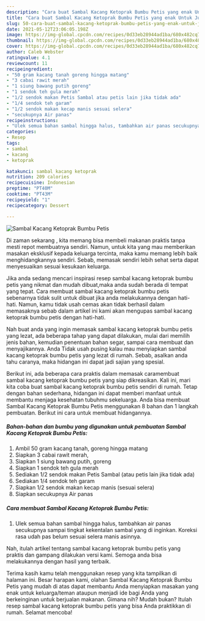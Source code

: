 ```yaml
---
description: "Cara buat Sambal Kacang Ketoprak Bumbu Petis yang enak Untuk Jualan"
title: "Cara buat Sambal Kacang Ketoprak Bumbu Petis yang enak Untuk Jualan"
slug: 50-cara-buat-sambal-kacang-ketoprak-bumbu-petis-yang-enak-untuk-jualan
date: 2021-05-12T23:06:05.198Z
image: https://img-global.cpcdn.com/recipes/0d33eb28944ad1ba/680x482cq70/sambal-kacang-ketoprak-bumbu-petis-foto-resep-utama.jpg
thumbnail: https://img-global.cpcdn.com/recipes/0d33eb28944ad1ba/680x482cq70/sambal-kacang-ketoprak-bumbu-petis-foto-resep-utama.jpg
cover: https://img-global.cpcdn.com/recipes/0d33eb28944ad1ba/680x482cq70/sambal-kacang-ketoprak-bumbu-petis-foto-resep-utama.jpg
author: Caleb Webster
ratingvalue: 4.1
reviewcount: 11
recipeingredient:
- "50 gram kacang tanah goreng hingga matang"
- "3 cabai rawit merah"
- "1 siung bawang putih goreng"
- "1 sendok teh gula merah"
- "1/2 sendok makan Petis Sambal atau petis lain jika tidak ada"
- "1/4 sendok teh garam"
- "1/2 sendok makan kecap manis sesuai selera"
- "secukupnya Air panas"
recipeinstructions:
- "Ulek semua bahan sambal hingga halus, tambahkan air panas secukupnya sampai tingkat kekentalan sambal yang di inginkan. Koreksi rasa udah pas belum sesuai selera manis asinnya."
categories:
- Resep
tags:
- sambal
- kacang
- ketoprak

katakunci: sambal kacang ketoprak 
nutrition: 209 calories
recipecuisine: Indonesian
preptime: "PT40M"
cooktime: "PT43M"
recipeyield: "1"
recipecategory: Dessert

---
```



![Sambal Kacang Ketoprak Bumbu Petis](https://img-global.cpcdn.com/recipes/0d33eb28944ad1ba/680x482cq70/sambal-kacang-ketoprak-bumbu-petis-foto-resep-utama.jpg)

Di zaman  sekarang , kita memang bisa membeli makanan praktis tanpa mesti repot membuatnya sendiri. Namun, untuk kita yang mau memberikan masakan eksklusif kepada keluarga tercinta, maka kamu memang lebih baik menghidangkannya sendiri. Sebab, memasak sendiri lebih sehat serta dapat menyesuaikan sesuai kesukaan keluarga.

Jika anda sedang mencari inspirasi resep sambal kacang ketoprak bumbu petis yang nikmat dan mudah dibuat,maka anda sudah berada di tempat yang tepat. Cara membuat sambal kacang ketoprak bumbu petis  sebenarnya tidak sulit untuk dibuat jika anda melakukannya dengan hati-hati. Namun, kamu tidak usah cemas akan tidak berhasil dalam memasaknya 
sebab dalam artikel ini kami akan mengupas sambal kacang ketoprak bumbu petis dengan hati-hati.  



Nah buat anda yang ingin memasak sambal kacang ketoprak bumbu petis yang lezat, ada beberapa tahap yang dapat dilakukan, mulai dari memilih jenis bahan, kemudian penentuan bahan segar, sampai cara membuat dan menyajikannya. Anda Tidak usah pusing kalau mau menyiapkan sambal kacang ketoprak bumbu petis yang lezat di rumah. Sebab, asalkan anda  tahu caranya, maka hidangan ini dapat jadi sajian yang spesial.

Berikut ini, ada beberapa cara praktis  dalam memasak caramembuat sambal kacang ketoprak bumbu petis yang siap dikreasikan. Kali ini, mari kita coba buat sambal kacang ketoprak bumbu petis sendiri di rumah. Tetap dengan bahan sederhana, hidangan ini dapat memberi manfaat untuk membantu menjaga kesehatan tubuhmu sekeluarga. Anda bisa membuat Sambal Kacang Ketoprak Bumbu Petis menggunakan 8 bahan dan 1 langkah pembuatan. Berikut ini cara untuk membuat hidangannya.

<!--inarticleads1-->

##### Bahan-bahan dan bumbu yang digunakan untuk pembuatan Sambal Kacang Ketoprak Bumbu Petis:

1. Ambil 50 gram kacang tanah, goreng hingga matang
1. Siapkan 3 cabai rawit merah,
1. Siapkan 1 siung bawang putih, goreng
1. Siapkan 1 sendok teh gula merah
1. Sediakan 1/2 sendok makan Petis Sambal (atau petis lain jika tidak ada)
1. Sediakan 1/4 sendok teh garam
1. Siapkan 1/2 sendok makan kecap manis (sesuai selera)
1. Siapkan secukupnya Air panas




<!--inarticleads2-->

##### Cara membuat Sambal Kacang Ketoprak Bumbu Petis:

1. Ulek semua bahan sambal hingga halus, tambahkan air panas secukupnya sampai tingkat kekentalan sambal yang di inginkan. Koreksi rasa udah pas belum sesuai selera manis asinnya.




Nah, itulah artikel tentang  sambal kacang ketoprak bumbu petis  yang praktis dan gampang dilakukan versi kami. Semoga anda bisa melakukannya dengan hasil yang terbaik. 

Terima kasih kamu telah menggunakan resep yang kita tampilkan di halaman ini. Besar harapan kami, olahan  Sambal Kacang Ketoprak Bumbu Petis yang mudah di atas dapat membantu Anda menyiapkan masakan yang enak untuk keluarga/teman ataupun menjadi ide bagi Anda yang berkeinginan untuk berjualan makanan. Gimana nih? Mudah bukan? Itulah resep sambal kacang ketoprak bumbu petis yang bisa Anda praktikkan di rumah. Selamat mencoba!

